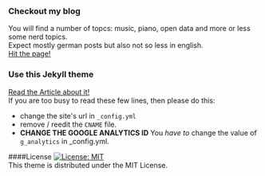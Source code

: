 

### Checkout my blog
You will find a number of topcs: music, piano, open data and more or less some nerd topics.  
Expect mostly german posts but also not so less in english.  
[Hit the page!](http://himsel.me)

### Use this Jekyll theme
[Read the Article about it!](http://himsel.me/2016/09/19/use-my-jekyll-theme.html)  
If you are too busy to read these few lines, then please do this:  
- change the site's url in `_config.yml`  
- remove / reedit the `CNAME` file.  
- **CHANGE THE GOOGLE ANALYTICS ID**
You *have to* change the value of `g_analytics` in _config.yml.

####License
[![License: MIT](https://img.shields.io/badge/License-MIT-yellow.svg)](https://opensource.org/licenses/MIT)  
This theme is distributed under the MIT License.
